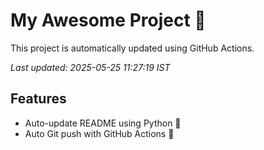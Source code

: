 # My Awesome Project 🚀

This project is automatically updated using GitHub Actions.

_Last updated: 2025-05-25 11:27:19 IST_

## Features
- Auto-update README using Python 🐍
- Auto Git push with GitHub Actions 🤖
